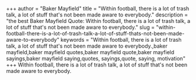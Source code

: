 +++
author = "Baker Mayfield"
title = "Within football, there is a lot of trash talk, a lot of stuff that's not been made aware to everybody."
description = "the best Baker Mayfield Quote: Within football, there is a lot of trash talk, a lot of stuff that's not been made aware to everybody."
slug = "within-football-there-is-a-lot-of-trash-talk-a-lot-of-stuff-thats-not-been-made-aware-to-everybody"
keywords = "Within football, there is a lot of trash talk, a lot of stuff that's not been made aware to everybody.,baker mayfield,baker mayfield quotes,baker mayfield quote,baker mayfield sayings,baker mayfield saying,quotes, sayings,quote, saying, motivation"
+++
Within football, there is a lot of trash talk, a lot of stuff that's not been made aware to everybody.
